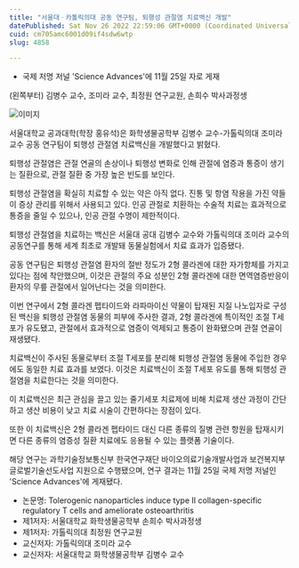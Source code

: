 ```yaml
---
title: "서울대ㆍ카톨릭의대 공동 연구팀, 퇴행성 관절염 치료백신 개발"
datePublished: Sat Nov 26 2022 22:59:06 GMT+0000 (Coordinated Universal Time)
cuid: cm705amc6001d09if4sdw6wtp
slug: 4858

---
```



- 국제 저명 저널 'Science Advances'에 11월 25일 자로 게재

(왼쪽부터) 김병수 교수, 조미라 교수, 최정원 연구교원, 손희수 박사과정생

![이미지](https://cdn.hashnode.com/res/hashnode/image/upload/v1739257978691/abf244db-f6da-48fb-a97d-8b8b99c08510.jpeg)

서울대학교 공과대학(학장 홍유석)은 화학생물공학부 김병수 교수-가톨릭의대 조미라 교수 공동 연구팀이 퇴행성 관절염 치료백신을 개발했다고 밝혔다.

퇴행성 관절염은 관절 연골의 손상이나 퇴행성 변화로 인해 관절에 염증과 통증이 생기는 질환으로, 관절 질환 중 가장 높은 빈도를 보인다.

퇴행성 관절염을 확실히 치료할 수 있는 약은 아직 없다. 진통 및 항염 작용을 가진 약들이 증상 관리를 위해서 사용되고 있다. 인공 관절로 치환하는 수술적 치료는 효과적으로 통증을 줄일 수 있으나, 인공 관절 수명이 제한적이다.

퇴행성 관절염을 치료하는 백신은 서울대 공대 김병수 교수와 가톨릭의대 조미라 교수의 공동연구를 통해 세계 최초로 개발돼 동물실험에서 치료 효과가 입증됐다.

공동 연구팀은 퇴행성 관절염 환자의 절반 정도가 2형 콜라겐에 대한 자가항체를 가지고 있다는 점에 착안했으며, 이것은 관절의 주요 성분인 2형 콜라겐에 대한 면역염증반응이 환자의 무릎 관절에서 일어난다는 것을 의미한다.

이번 연구에서 2형 콜라겐 펩타이드와 라파마이신 약물이 탑재된 지질 나노입자로 구성된 백신을 퇴행성 관절염 동물의 피부에 주사한 결과, 2형 콜라겐에 특이적인 조절 T세포가 유도됐고, 관절에서 효과적으로 염증이 억제되고 통증이 완화됐으며 관절 연골이 재생됐다.

치료백신이 주사된 동물로부터 조절 T세포를 분리해 퇴행성 관절염 동물에 주입한 경우에도 동일한 치료 효과를 보였다. 이것은 치료백신이 조절 T세포 유도를 통해 퇴행성 관절염을 치료한다는 것을 의미한다.

이 치료백신은 최근 관심을 끌고 있는 줄기세포 치료제에 비해 치료제 생산 과정이 간단하고 생산 비용이 낮고 치료 시술이 간편하다는 장점이 있다.

또한 이 치료백신은 2형 콜라겐 펩타이드 대신 다른 종류의 질병 관련 항원을 탑재시키면 다른 종류의 염증성 질환 치료에도 응용될 수 있는 플랫폼 기술이다.

해당 연구는 과학기술정보통신부 한국연구재단 바이오의료기술개발사업과 보건복지부 글로벌기술선도사업 지원으로 수행됐으며, 연구 결과는 11월 25일 국제 저명 저널인 'Science Advances'에 게재됐다.

- 논문명: Tolerogenic nanoparticles induce type II collagen-specific regulatory T cells and ameliorate osteoarthritis
- 제1저자: 서울대학교 화학생물공학부 손희수 박사과정생
- 제1저자: 가톨릭의대 최정원 연구교원
- 교신저자: 가톨릭의대 조미라 교수
- 교신저자: 서울대학교 화학생물공학부 김병수 교수